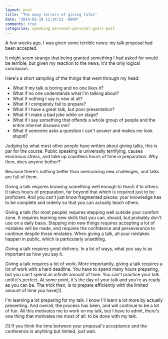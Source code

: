 ```yaml
---
layout: post
title: "The many terrors of giving talks"
date: "2014-02-19 11:34:53 -0800"
comments: true
categories: speaking personal-personal-goals-post
---
```

A few weeks ago, I was given some terrible news: my talk proposal had been accepted.

It might seem strange that being granted something I had asked for would be terrible, but given my
reaction to the news, it's the only logical conclusion.

Here's a short sampling of the things that went through my head:
* What if my talk is boring and no one likes it?
* What if no one understands what I'm talking about?
* What if nothing I say is new at all?
* What if I completely fail to prepare?
* What if I have a great talk, but poor presentation?
* What if I make a bad joke while on stage?
* What if I say something that offends a whole group of people and the entire internet disowns me?
* What if someone asks a question I can't answer and makes me look stupid?

Judging by what most other people have written about giving talks, this is par for the course.
Public speaking is universally terrifying, causes enormous stress, and take up countless hours of
time in preparation. Why then, does anyone bother?

Because there's nothing better than overcoming new challenges, and talks are full of them.

Giving a talk requires knowing something well enough to teach it to others. It takes hours of
preparation, far beyond that which is required just to be proficient. And you can't just know
fragmented pieces: your knowledge has to be complete and orderly so that you can actually teach
others.

Giving a talk (for most people) requires stepping well outside your comfort zone. It requires
learning new skills that you can, should, but probably don't use on a daily basis. Stepping into new
things requires accepting a lot of mistakes will be made, and requires the confidence and
perseverance to continue despite those mistakes. When giving a talk, all your mistakes happen in
public, which is particularly unsettling.

Giving a talk requires great delivery. In a lot of ways, what you say is as important as how you
say it.

Giving a talk requires a lot of work. More importantly, giving a talk requires a lot of
work with a hard deadline. You have to spend many hours preparing, but you can't spend an infinite
amount of time. You can't practice your talk until it's perfect. At some point, it's the day of your
talk and you're as ready as you can be. The trick then, is to prepare efficiently with the limited
amount of time you have[1].

I'm learning a lot preparing for my talk. I know I'll learn a lot more by actually presenting. And
overall, the process has been, and will continue to be a lot of fun. All this motivates me to work
on my talk, but I have to admit, there's one thing that motivates me most of all: to be done with my
talk.

[1] If you think the time between your proposal's acceptance and the conference is anything but
limited, just wait.
